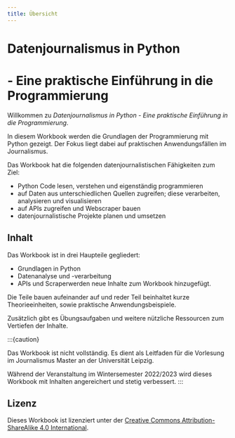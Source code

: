 ```yaml
---
title: Übersicht 
---
```


# Datenjournalismus in Python
# - Eine praktische Einführung in die Programmierung


Willkommen zu *Datenjournalismus in Python - Eine praktische Einführung in die Programmierung*.


In diesem Workbook werden die Grundlagen der Programmierung mit Python gezeigt.
Der Fokus liegt dabei auf praktischen Anwendungsfällen im Journalismus.

Das Workbook hat die folgenden datenjournalistischen Fähigkeiten zum Ziel:

- Python Code lesen, verstehen und eigenständig programmieren
- auf Daten aus unterschiedlichen Quellen zugreifen; diese verarbeiten, analysieren und visualisieren
- auf APIs zugreifen und Webscraper bauen
- datenjournalistische Projekte planen und umsetzen 

## Inhalt

Das Workbook ist in drei Haupteile gegliedert:
- Grundlagen in Python
- Datenanalyse und -verarbeitung
- APIs und Scraperwerden neue Inhalte zum Workbook hinzugefügt.

Die Teile bauen aufeinander auf und reder Teil beinhaltet kurze Theorieeinheiten, sowie praktische Anwendungsbeispiele.

Zusätzlich gibt es Übungsaufgaben und weitere nützliche Ressourcen zum Vertiefen der Inhalte.


:::{caution}

Das Workbook ist nicht vollständig.
Es dient als Leitfaden für die Vorlesung im Journalismus Master an der Universität Leipzig.

Während der Veranstaltung im Wintersemester 2022/2023 wird dieses Workbook mit Inhalten angereichert und stetig verbessert.
:::


## Lizenz

Dieses Workbook ist lizenziert unter der [Creative Commons  Attribution-ShareAlike 4.0 International](https://creativecommons.org/licenses/by-sa/4.0/).

